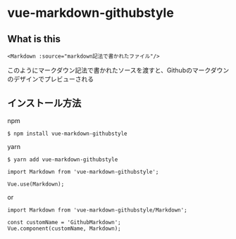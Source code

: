 # vue-markdown-githubstyle
## What is this
```
<Markdown :source="markdown記法で書かれたファイル"/>
```

このようにマークダウン記法で書かれたソースを渡すと、Githubのマークダウンのデザインでプレビューされる

## インストール方法
npm

```
$ npm install vue-markdown-githubstyle
```

yarn

```
$ yarn add vue-markdown-githubstyle
```

```
import Markdown from 'vue-markdown-githubstyle';

Vue.use(Markdown);
```

or

```
import Markdown from 'vue-markdown-githubstyle/Markdown';

const customName = 'GithubMarkdown';
Vue.component(customName, Markdown);
```
